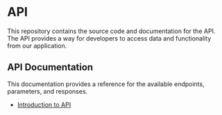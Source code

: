 # API

This repository contains the source code and documentation for the API. The API provides a way for developers to access data and functionality from our application.

## API Documentation

This documentation provides a reference for the available endpoints, parameters, and responses.

- [Introduction to API](./00.api.md)
